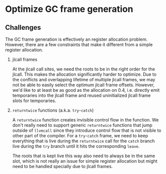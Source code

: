 # Optimize GC frame generation

## Challenges

The GC frame generation is effectively an register allocation problem.
However, there are a few constraints that make it different from a simple
register allocation.

1. jlcall frames

    At the jlcall call sites, we need the roots to be in the right order for
    the jlcall. This makes the allocation significantly harder to optimize.
    Due to the conflicts and overlapping lifetime of multiple jlcall frames,
    we may not be able to easily select the optimum jlcall frame offsets.
    However, we'd like to at least be as good as the allocation on 0.4, i.e.
    directly emit temporaries into the jlcall frame and reused uninitialized
    jlcall frame slots for temporaries.

2. `returntwice` functions (a.k.a. `try`-`catch`)

    A `returntwice` function creates invisible control flow in the function.
    We don't really need to support generic `returntwice` functions that
    jump outside of `llvmcall` since they introduce control flow that is not
    visible to other part of the compiler. For a `try`-`catch` frame,
    we need to keep everything that is live during the `returntwice` call for
    the `catch` branch live during the `try` branch until it hits the
    corresponding `leave`.

    The roots that is kept live this way also need to always be in the same
    slot, which is not really an issue for simple register allocation but
    might need to be handled specially due to jlcall frames.
